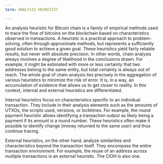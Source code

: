 ```yaml
---
term: ANALYSIS HEURISTIC

---
```

An analysis heuristic for Bitcoin chain is a family of empirical methods used to trace the flow of bitcoins on the blockchain based on characteristics observed in transactions. A heuristic is a practical approach to problem-solving, often through approximate methods, but represents a sufficiently good solution to achieve a given goal. These heuristics yield fairly reliable results, but never with absolute precision. In other words, chain analysis always involves a degree of likelihood in the conclusions drawn. For example, it might be estimated with more or less certainty that two addresses belong to the same entity, but total certainty is always out of reach. The whole goal of chain analysis lies precisely in the aggregation of various heuristics to minimize the risk of error. It is, in a way, an accumulation of evidence that allows us to get closer to reality. In this context, internal and external heuristics are differentiated.

Internal heuristics focus on characteristics specific to an individual transaction. They include in their analysis elements such as the amounts of UTXOs, the scripts used, versions, or locktimes. For example, the round payment heuristic allows identifying a transaction output as likely being a payment if its amount is a round number. These heuristics often make it possible to identify change (money returned to the same user) and thus continue tracing.

External heuristics, on the other hand, analyze similarities and characteristics beyond the transaction itself. They encompass the entire transaction environment. For example, the reuse of an address across multiple transactions is an external heuristic. The CIOH is also one.